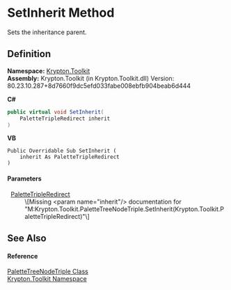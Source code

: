 # SetInherit Method


Sets the inheritance parent.



## Definition
**Namespace:** <a href="79d2eac2-21f4-54ff-7552-b20c33c30600.md">Krypton.Toolkit</a>  
**Assembly:** Krypton.Toolkit (in Krypton.Toolkit.dll) Version: 80.23.10.287+8d7660f9dc5efd033fabe008ebfb904beab6d444

**C#**
``` C#
public virtual void SetInherit(
	PaletteTripleRedirect inherit
)
```
**VB**
``` VB
Public Overridable Sub SetInherit ( 
	inherit As PaletteTripleRedirect
)
```



#### Parameters
<dl><dt>  <a href="71152bc2-4751-04ec-d520-f317200d79e5.md">PaletteTripleRedirect</a></dt><dd>\[Missing &lt;param name="inherit"/&gt; documentation for "M:Krypton.Toolkit.PaletteTreeNodeTriple.SetInherit(Krypton.Toolkit.PaletteTripleRedirect)"\]</dd></dl>

## See Also


#### Reference
<a href="ef9f116a-2419-db9e-34e6-1c1a6d9a027a.md">PaletteTreeNodeTriple Class</a>  
<a href="79d2eac2-21f4-54ff-7552-b20c33c30600.md">Krypton.Toolkit Namespace</a>  
